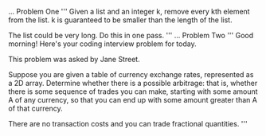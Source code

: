 ...
Problem One
  '''
  Given a list and an integer k, remove every kth  element from the list.
  k is guaranteed to be smaller than the length of the list.

  The list could be very long.
  Do this in one pass.
  '''
...
Problem Two
  '''
  Good morning! Here's your coding interview problem for today.

This problem was asked by Jane Street.

Suppose you are given a table of currency exchange rates, represented as a 2D array. Determine whether there is a possible arbitrage: that is, whether there is some sequence of trades you can make, starting with some amount A of any currency, so that you can end up with some amount greater than A of that currency.

There are no transaction costs and you can trade fractional quantities.
  '''
